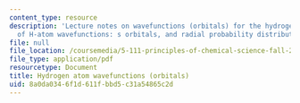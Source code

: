 ```yaml
---
content_type: resource
description: 'Lecture notes on wavefunctions (orbitals) for the hydrogen atom, shapes
  of H-atom wavefunctions: s orbitals, and radial probability distributions.'
file: null
file_location: /coursemedia/5-111-principles-of-chemical-science-fall-2008/8a0da0346f1d611fbbd5c31a54865c2d_lecnotes06.pdf
file_type: application/pdf
resourcetype: Document
title: Hydrogen atom wavefunctions (orbitals)
uid: 8a0da034-6f1d-611f-bbd5-c31a54865c2d
---
```

